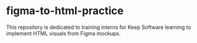 # figma-to-html-practice
This repository is dedicated to training interns for Keep Software learning to implement HTML visuals from Figma mockups.

